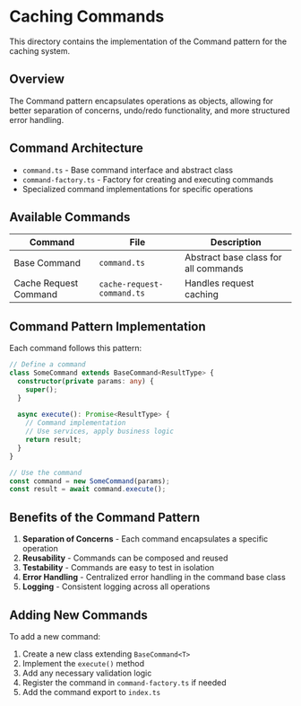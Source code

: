 # Caching Commands

This directory contains the implementation of the Command pattern for the caching system.

## Overview

The Command pattern encapsulates operations as objects, allowing for better separation of concerns, undo/redo functionality, and more structured error handling.

## Command Architecture

- `command.ts` - Base command interface and abstract class
- `command-factory.ts` - Factory for creating and executing commands
- Specialized command implementations for specific operations

## Available Commands

| Command | File | Description |
|---------|------|-------------|
| Base Command | `command.ts` | Abstract base class for all commands |
| Cache Request Command | `cache-request-command.ts` | Handles request caching |

## Command Pattern Implementation

Each command follows this pattern:

```typescript
// Define a command
class SomeCommand extends BaseCommand<ResultType> {
  constructor(private params: any) {
    super();
  }
  
  async execute(): Promise<ResultType> {
    // Command implementation
    // Use services, apply business logic
    return result;
  }
}

// Use the command
const command = new SomeCommand(params);
const result = await command.execute();
```

## Benefits of the Command Pattern

1. **Separation of Concerns** - Each command encapsulates a specific operation
2. **Reusability** - Commands can be composed and reused
3. **Testability** - Commands are easy to test in isolation
4. **Error Handling** - Centralized error handling in the command base class
5. **Logging** - Consistent logging across all operations

## Adding New Commands

To add a new command:

1. Create a new class extending `BaseCommand<T>`
2. Implement the `execute()` method
3. Add any necessary validation logic
4. Register the command in `command-factory.ts` if needed
5. Add the command export to `index.ts`